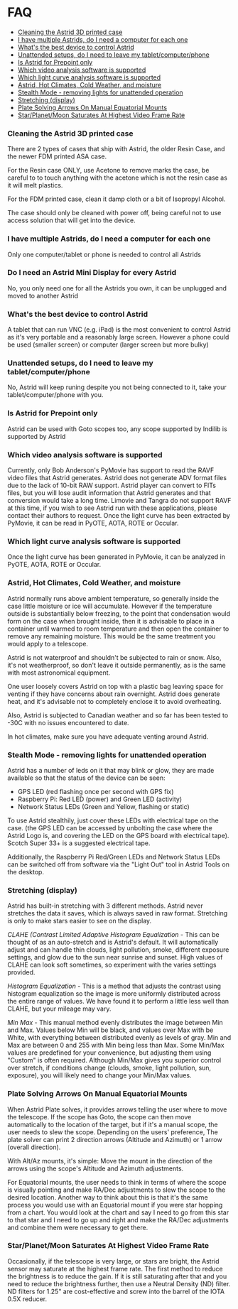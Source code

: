 # FAQ

* [Cleaning the Astrid 3D printed case](#cleaning-the-astrid-3D-printed-case)
* [I have multiple Astrids, do I need a computer for each one](#i-have-multiple-astrids-do-i-need-a-computer-for-each-one)
* [What's the best device to control Astrid](#what's-the-best-device-to-control-astrid)
* [Unattended setups, do I need to leave my tablet/computer/phone](#unattended-setups,-do-i-need-to-leave-my-tablet/computer/phone)
* [Is Astrid for Prepoint only](#is-astrid-for-prepoint-only)
* [Which video analysis software is supported](#which-video-analysis-software-is-supported)
* [Which light curve analysis software is supported](#which-light-curve-analysis-software-is-supported)
* [Astrid, Hot Climates, Cold Weather, and moisture](#astrid,-hot-climates,-cold-weather,-and-moisture)
* [Stealth Mode - removing lights for unattended operation](#stealth-mode---removing-lights-for-unattended-operation)
* [Stretching (display)](#stretching-(display))
* [Plate Solving Arrows On Manual Equatorial Mounts](#plate-solving-arrows-on-manual-equatorial-mounts)
* [Star/Planet/Moon Saturates At Highest Video Frame Rate](#star/planet/moon-saturates-at-highest-video-frame-rate)

### Cleaning the Astrid 3D printed case

There are 2 types of cases that ship with Astrid, the older Resin Case, and the newer FDM printed ASA case.
	
For the Resin case ONLY, use Acetone to remove marks the case, be careful to to touch anything with the acetone which is not the resin case as it will melt plastics.
	
For the FDM printed case, clean it damp cloth or a bit of Isopropyl Alcohol.
	
The case should only be cleaned with power off, being careful not to use access solution that will get into the device.

### I have multiple Astrids, do I need a computer for each one

Only one computer/tablet or phone is needed to control all Astrids

### Do I need an Astrid Mini Display for every Astrid

No, you only need one for all the Astrids you own, it can be unplugged and moved to another Astrid
	
### What's the best device to control Astrid
	
A tablet that can run VNC (e.g. iPad) is the most convenient to control Astrid as it's very portable and a reasonably large screen.  However a phone could be used (smaller screen) or computer (larger screen but more bulky)
	
### Unattended setups, do I need to leave my tablet/computer/phone

No, Astrid will keep runing despite you not being connected to it, take your tablet/computer/phone with you.
	
### Is Astrid for Prepoint only

Astrid can be used with Goto scopes too, any scope supported by Indilib is supported by Astrid
	
### Which video analysis software is supported
	
Currently, only Bob Anderson's PyMovie has support to read the RAVF video files that Astrid generates. Astrid does not generate ADV format files due to the lack of 10-bit RAW support. Astrid player can convert to FITs files, but you will lose audit information that Astrid generates and that conversion would take a long time. Limovie and Tangra do not support RAVF at this time, if you wish to see Astrid run with these applications, please contact their authors to request. Once the light curve has been extracted by PyMovie, it can be read in PyOTE, AOTA, ROTE or Occular.
	
### Which light curve analysis software is supported

Once the light curve has been generated in PyMovie, it can be analyzed in PyOTE, AOTA, ROTE or Occular.

### Astrid, Hot Climates, Cold Weather, and moisture

Astrid normally runs above ambient temperature, so generally inside the case little moisture or ice will accumulate.  However if the temperature outside is substantially below freezing, to the point that condensation would form on the case when brought inside, then it is advisable to place in a container until warmed to room temperature and then open the container to remove any remaining moisture.  This would be the same treatment you would apply to a telescope.

Astrid is not waterproof and shouldn't be subjected to rain or snow. Also, it's not weatherproof, so don't leave it outside permanently, as is the same with most astronomical equipment.

One user loosely covers Astrid on top with a plastic bag leaving space for venting if they have concerns about rain overnight.  Astrid does generate heat, and it's advisable not to completely enclose it to avoid overheating.

Also, Astrid is subjected to Canadian weather and so far has been tested to -30C with no issues encountered to date.
	
In hot climates, make sure you have adequate venting around Astrid.
	
### Stealth Mode - removing lights for unattended operation

Astrid has a number of leds on it that may blink or glow, they are made available so that the status of the device can be seen:
	
* GPS LED (red flashing once per second with GPS fix)
* Raspberry Pi: Red LED (power) and Green LED (activity)
* Network Status LEDs (Green and Yellow, flashing or static)

To use Astrid stealthily, just cover these LEDs with electrical tape on the case. (the GPS LED can be accessed by unbolting the case where the Astrid Logo is, and covering the LED on the GPS board with electrical tape).  Scotch Super 33+ is a suggested electrical tape.
	
Additionally, the Raspberry Pi Red/Green LEDs and Network Status LEDs can be switched off from software via the "Light Out" tool in Astrid Tools on the desktop.
	
### Stretching (display)

Astrid has built-in stretching with 3 different methods. Astrid never stretches the data it saves, which is always saved in raw format.  Stretching is only to make stars easier to see on the display.

*CLAHE (Contrast Limited Adaptive Histogram Equalization* - This can be thought of as an auto-stretch and is Astrid's default. It will automatically adjust and can handle thin clouds, light pollution, smoke, different exposure settings, and glow due to the sun near sunrise and sunset. High values of CLAHE can look soft sometimes, so experiment with the varies settings provided.
	
*Histogram Equalization* - This is a method that adjusts the contrast using histogram equalization so the image is more uniformly distributed across the entire range of values. We have found it to perform a little less well than CLAHE, but your mileage may vary.
	
*Min Max* - This manual method evenly distributes the image between Min and Max.  Values below Min will be black, and values over Max with be White, with everything between distributed evenly as levels of gray.  Min and Max are between 0 and 255 with Min being less than Max.  Some Min/Max values are predefined for your convenience, but adjusting them using "Custom" is often required.  Although Min/Max gives you superior control over stretch, if conditions change (clouds, smoke, light pollution, sun, exposure), you will likely need to change your Min/Max values.
	
### Plate Solving Arrows On Manual Equatorial Mounts	
When Astrid Plate solves, it provides arrows telling the user where to move the telescope. If the scope has Goto, the scope can then move automatically to the location of the target, but if it's a manual scope, the user needs to slew the scope.  Depending on the users' preference, The plate solver can print 2 direction arrows (Altitude and Azimuth) or 1 arrow (overall direction).
	
With Alt/Az mounts, it's simple: Move the mount in the direction of the arrows using the scope's Altitude and Azimuth adjustments.

For Equatorial mounts, the user needs to think in terms of where the scope is visually pointing and make RA/Dec adjustments to slew the scope to the desired location.  Another way to think about this is that it's the same process you would use with an Equatorial mount if you were star hopping from a chart.  You would look at the chart and say I need to go from this star to that star and I need to go up and right and make the RA/Dec adjustments and combine them were necessary to get there.
	
### Star/Planet/Moon Saturates At Highest Video Frame Rate

Occasionally, if the telescope is very large, or stars are bright, the Astrid sensor may saturate at the highest frame rate.  The first method to reduce the brightness is to reduce the gain.  If it is still saturating after that and you need to reduce the brightness further, then use a Neutral Density (ND) filter. ND filters for 1.25" are cost-effective and screw into the barrel of the IOTA 0.5X reducer.